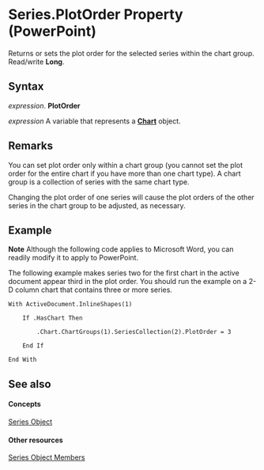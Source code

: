 
# Series.PlotOrder Property (PowerPoint)

Returns or sets the plot order for the selected series within the chart group. Read/write  **Long**.


## Syntax

 _expression_. **PlotOrder**

 _expression_ A variable that represents a **[Chart](3fcf082f-9f58-f67d-1061-e7f37e30fbcd.md)** object.


## Remarks

You can set plot order only within a chart group (you cannot set the plot order for the entire chart if you have more than one chart type). A chart group is a collection of series with the same chart type.

Changing the plot order of one series will cause the plot orders of the other series in the chart group to be adjusted, as necessary.


## Example




 **Note**  Although the following code applies to Microsoft Word, you can readily modify it to apply to PowerPoint.

The following example makes series two for the first chart in the active document appear third in the plot order. You should run the example on a 2-D column chart that contains three or more series.




```
With ActiveDocument.InlineShapes(1)

    If .HasChart Then

        .Chart.ChartGroups(1).SeriesCollection(2).PlotOrder = 3

    End If

End With
```


## See also


#### Concepts


[Series Object](5c8c2d92-d8ca-4d21-e213-c374292275d4.md)
#### Other resources


[Series Object Members](f7e7168d-3c6f-20db-1e75-56a101c69a70.md)
